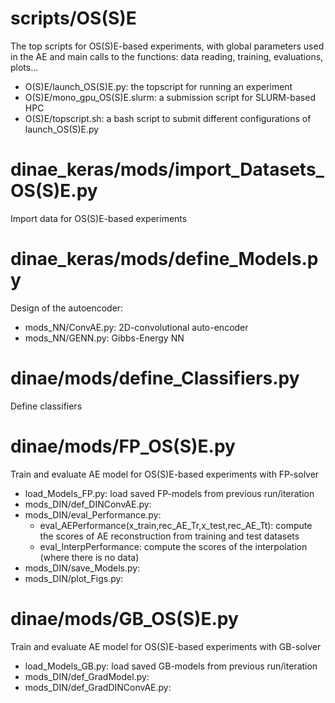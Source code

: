 # scripts/OS(S)E

The top scripts for OS(S)E-based experiments, with global parameters used in the AE and main calls to the functions: data reading, training, evaluations, plots...

* O(S)E/launch_OS(S)E.py: the topscript for running an experiment
* O(S)E/mono_gpu_OS(S)E.slurm: a submission script for SLURM-based HPC
* O(S)E/topscript.sh: a bash script to submit different configurations of launch_OS(S)E.py
 
# dinae_keras/mods/import_Datasets_OS(S)E.py
Import data for OS(S)E-based experiments

# dinae_keras/mods/define_Models.py
Design of the autoencoder:
* mods_NN/ConvAE.py: 2D-convolutional auto-encoder
* mods_NN/GENN.py: Gibbs-Energy NN

# dinae/mods/define_Classifiers.py
Define classifiers

# dinae/mods/FP_OS(S)E.py
Train and evaluate AE model for OS(S)E-based experiments with FP-solver
* load_Models_FP.py: load saved FP-models from previous run/iteration
* mods_DIN/def_DINConvAE.py:
* mods_DIN/eval_Performance.py:
  * eval_AEPerformance(x_train,rec_AE_Tr,x_test,rec_AE_Tt): compute the scores of AE reconstruction from training and test datasets
  * eval_InterpPerformance: compute the scores of the interpolation (where there is no data)
* mods_DIN/save_Models.py:
* mods_DIN/plot_Figs.py:

# dinae/mods/GB_OS(S)E.py
Train and evaluate AE model for OS(S)E-based experiments with GB-solver
* load_Models_GB.py: load saved GB-models from previous run/iteration
* mods_DIN/def_GradModel.py:
* mods_DIN/def_GradDINConvAE.py:



